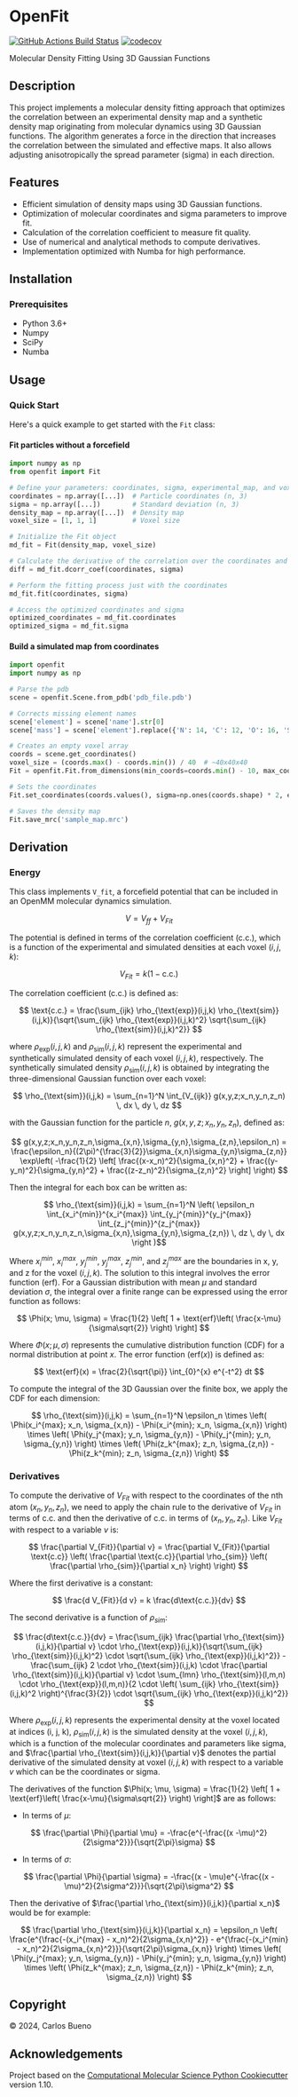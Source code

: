 # OpenFit

[![GitHub Actions Build Status](https://github.com/cabb99/openfit/workflows/CI/badge.svg)](https://github.com/cabb99/openfit/actions?query=workflow%3ACI)
[![codecov](https://codecov.io/gh/cabb99/OpenFit/branch/main/graph/badge.svg)](https://codecov.io/gh/cabb99/OpenFit/branch/main)

Molecular Density Fitting Using 3D Gaussian Functions

## Description

This project implements a molecular density fitting approach that optimizes the correlation between an experimental density map and a synthetic density map originating from molecular dynamics using 3D Gaussian functions. The algorithm generates a force in the direction that increases the correlation between the simulated and effective maps. It also allows adjusting anisotropically the spread parameter (sigma) in each direction.

## Features

- Efficient simulation of density maps using 3D Gaussian functions.
- Optimization of molecular coordinates and sigma parameters to improve fit.
- Calculation of the correlation coefficient to measure fit quality.
- Use of numerical and analytical methods to compute derivatives.
- Implementation optimized with Numba for high performance.

## Installation

### Prerequisites

- Python 3.6+
- Numpy
- SciPy
- Numba

## Usage

### Quick Start

Here's a quick example to get started with the `Fit` class:

#### Fit particles without a forcefield

```python
import numpy as np
from openfit import Fit

# Define your parameters: coordinates, sigma, experimental_map, and voxel_size
coordinates = np.array([...])  # Particle coordinates (n, 3)
sigma = np.array([...])        # Standard deviation (n, 3)
density_map = np.array([...])  # Density map
voxel_size = [1, 1, 1]         # Voxel size

# Initialize the Fit object
md_fit = Fit(density_map, voxel_size)

# Calculate the derivative of the correlation over the coordinates and sigma
diff = md_fit.dcorr_coef(coordinates, sigma)

# Perform the fitting process just with the coordinates
md_fit.fit(coordinates, sigma)

# Access the optimized coordinates and sigma
optimized_coordinates = md_fit.coordinates
optimized_sigma = md_fit.sigma
```

#### Build a simulated map from coordinates

```python
import openfit
import numpy as np

# Parse the pdb
scene = openfit.Scene.from_pdb('pdb_file.pdb')

# Corrects missing element names
scene['element'] = scene['name'].str[0]
scene['mass'] = scene['element'].replace({'N': 14, 'C': 12, 'O': 16, 'S': 32})

# Creates an empty voxel array
coords = scene.get_coordinates()
voxel_size = (coords.max() - coords.min()) / 40  # ~40x40x40
Fit = openfit.Fit.from_dimensions(min_coords=coords.min() - 10, max_coords=coords.max() + 10, voxel_size=voxel_size)

# Sets the coordinates
Fit.set_coordinates(coords.values(), sigma=np.ones(coords.shape) * 2, epsilon=scene['mass'].values)

# Saves the density map
Fit.save_mrc('sample_map.mrc')
```

## Derivation

### Energy

This class implements `V_fit`, a forcefield potential that can be included in an OpenMM molecular dynamics simulation.

$$ V = V_{ff} + V_{Fit} $$

The potential is defined in terms of the correlation coefficient (c.c.), which is a function of the experimental and simulated densities at each voxel $(i, j, k)$:

$$ V_{Fit} = k (1 - \text{c.c.}) $$

The correlation coefficient (c.c.) is defined as:

$$ \text{c.c.} = \frac{\sum_{ijk} \rho_{\text{exp}}(i,j,k) \rho_{\text{sim}}(i,j,k)}{\sqrt{\sum_{ijk} \rho_{\text{exp}}(i,j,k)^2} \sqrt{\sum_{ijk} \rho_{\text{sim}}(i,j,k)^2}} $$

where $\rho_{\text{exp}}(i,j,k)$ and $\rho_{\text{sim}}(i,j,k)$ represent the experimental and synthetically simulated density of each voxel $(i,j,k)$, respectively. The synthetically simulated density $\rho_{\text{sim}}(i,j,k)$ is obtained by integrating the three-dimensional Gaussian function over each voxel:

$$ \rho_{\text{sim}}(i,j,k) = \sum_{n=1}^N \int_{V_{ijk}} g(x,y,z;x_n,y_n,z_n) \, dx \, dy \, dz $$

with the Gaussian function for the particle $n$, $g(x,y,z;x_n,y_n,z_n)$, defined as:

$$
g(x,y,z;x_n,y_n,z_n,\sigma_{x,n},\sigma_{y,n},\sigma_{z,n},\epsilon_n)  = \frac{\epsilon_n}{(2\pi)^{\frac{3}{2}}\sigma_{x,n}\sigma_{y,n}\sigma_{z,n}} \exp\left( -\frac{1}{2} \left[ \frac{(x-x_n)^2}{\sigma_{x,n}^2} + \frac{(y-y_n)^2}{\sigma_{y,n}^2} + \frac{(z-z_n)^2}{\sigma_{z,n}^2} \right] \right)
$$

Then the integral for each box can be written as:

$$ \rho_{\text{sim}}(i,j,k) = \sum_{n=1}^N \left( \epsilon_n \int_{x_i^{min}}^{x_i^{max}} \int_{y_j^{min}}^{y_j^{max}} \int_{z_j^{min}}^{z_j^{max}} g(x,y,z;x_n,y_n,z_n,\sigma_{x,n},\sigma_{y,n},\sigma_{z,n}) \, dz \, dy \, dx \right )$$

Where $x_i^{min}$, $x_i^{max}$, $y_j^{min}$, $y_j^{max}$, $z_j^{min}$, and $z_j^{max}$ are the boundaries in x, y, and z for the voxel $(i,j,k)$. The solution to this integral involves the error function ($\text{erf}$). For a Gaussian distribution with mean $\mu$ and standard deviation $\sigma$, the integral over a finite range can be expressed using the error function as follows:

$$ \Phi(x; \mu, \sigma) = \frac{1}{2} \left[ 1 + \text{erf}\left( \frac{x-\mu}{\sigma\sqrt{2}} \right) \right] $$

Where $\Phi(x; \mu, \sigma)$ represents the cumulative distribution function (CDF) for a normal distribution at point $x$. The error function ($\text{erf}(x)$) is defined as:

$$ \text{erf}(x) = \frac{2}{\sqrt{\pi}} \int_{0}^{x} e^{-t^2} dt $$

To compute the integral of the 3D Gaussian over the finite box, we apply the CDF for each dimension:

$$ \rho_{\text{sim}}(i,j,k) = \sum_{n=1}^N \epsilon_n \times \left( \Phi(x_i^{max}; x_n, \sigma_{x,n}) - \Phi(x_i^{min}; x_n, \sigma_{x,n}) \right) \times \left( \Phi(y_j^{max}; y_n, \sigma_{y,n}) - \Phi(y_j^{min}; y_n, \sigma_{y,n}) \right) \times \left( \Phi(z_k^{max}; z_n, \sigma_{z,n}) - \Phi(z_k^{min}; z_n, \sigma_{z,n}) \right) $$

### Derivatives

To compute the derivative of $V_{Fit}$ with respect to the coordinates of the nth atom $(x_n, y_n, z_n)$, we need to apply the chain rule to the derivative of $V_{Fit}$ in terms of c.c. and then the derivative of c.c. in terms of $(x_n, y_n, z_n)$. Like $V_{Fit}$ with respect to a variable $v$ is:

$$ \frac{\partial V_{Fit}}{\partial v} = \frac{\partial V_{Fit}}{\partial \text{c.c}} \left( \frac{\partial \text{c.c}}{\partial \rho_{sim}} \left( \frac{\partial \rho_{sim}}{\partial x_n} \right) \right) $$

Where the first derivative is a constant:

$$
\frac{d V_{Fit}}{d v} = k \frac{d\text{c.c.}}{dv}
$$

The second derivative is a function of $\rho_{sim}$:

$$
\frac{d\text{c.c.}}{dv} = \frac{\sum_{ijk} \frac{\partial \rho_{\text{sim}}(i,j,k)}{\partial v} \cdot \rho_{\text{exp}}(i,j,k)}{\sqrt{\sum_{ijk} \rho_{\text{sim}}(i,j,k)^2} \cdot \sqrt{\sum_{ijk} \rho_{\text{exp}}(i,j,k)^2}} - \frac{\sum_{ijk} 2 \cdot \rho_{\text{sim}}(i,j,k) \cdot \frac{\partial \rho_{\text{sim}}(i,j,k)}{\partial v} \cdot \sum_{lmn} \rho_{\text{sim}}(l,m,n) \cdot \rho_{\text{exp}}(l,m,n)}{2 \cdot \left( \sum_{ijk} \rho_{\text{sim}}(i,j,k)^2 \right)^{\frac{3}{2}} \cdot \sqrt{\sum_{ijk} \rho_{\text{exp}}(i,j,k)^2}}
$$

Where $\rho_{\text{exp}}(i,j,k)$ represents the experimental density at the voxel located at indices (i, j, k), $\rho_{\text{sim}}(i,j,k)$ is the simulated density at the voxel $(i, j, k)$, which is a function of the molecular coordinates and parameters like sigma, and $\frac{\partial \rho_{\text{sim}}(i,j,k)}{\partial v}$ denotes the partial derivative of the simulated density at voxel $(i, j, k)$ with respect to a variable $v$ which can be the coordinates or sigma.

The derivatives of the function $\Phi(x; \mu, \sigma) = \frac{1}{2} \left[ 1 + \text{erf}\left( \frac{x-\mu}{\sigma\sqrt{2}} \right) \right]$ are as follows:

- In terms of $\mu$:

$$ \frac{\partial \Phi}{\partial \mu} = -\frac{e^{-\frac{(x -\mu)^2}{2\sigma^2}}}{\sqrt{2\pi}\sigma} $$

- In terms of $\sigma$:

$$ \frac{\partial \Phi}{\partial \sigma} = -\frac{(x - \mu)e^{-\frac{(x - \mu)^2}{2\sigma^2}}}{\sqrt{2\pi}\sigma^2} $$

Then the derivative of $\frac{\partial \rho_{\text{sim}}(i,j,k)}{\partial x_n}$ would be for example: 

$$
\frac{\partial \rho_{\text{sim}}(i,j,k)}{\partial x_n} = \epsilon_n \left( \frac{e^{\frac{-(x_i^{max} - x_n)^2}{2\sigma_{x,n}^2}} - e^{\frac{-(x_i^{min} - x_n)^2}{2\sigma_{x,n}^2}}}{\sqrt{2\pi}\sigma_{x,n}} \right) \times \left( \Phi(y_j^{max}; y_n, \sigma_{y,n}) - \Phi(y_j^{min}; y_n, \sigma_{y,n}) \right) \times \left( \Phi(z_k^{max}; z_n, \sigma_{z,n}) - \Phi(z_k^{min}; z_n, \sigma_{z,n}) \right)
$$

## Copyright

&copy; 2024, Carlos Bueno

## Acknowledgements

Project based on the [Computational Molecular Science Python Cookiecutter](https://github.com/molssi/cookiecutter-cms) version 1.10.
